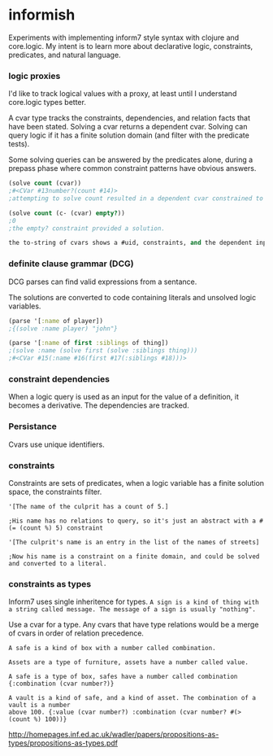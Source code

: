 # informish

Experiments with implementing inform7 style syntax with clojure and core.logic.  My intent is to learn more about declarative logic, constraints, predicates, and natural language.

### logic proxies

I'd like to track logical values with a proxy, at least until I understand core.logic types better.

A cvar type tracks the constraints, dependencies, and relation facts that have been stated.  Solving a cvar returns a dependent cvar.  Solving can query logic if it has a finite solution domain (and filter with the predicate tests).

Some solving queries can be answered by the predicates alone, during a prepass phase where common constraint patterns have obvious answers.

```clj
(solve count (cvar))
;#<CVar #13number?(count #14)>
;attempting to solve count resulted in a dependent cvar constrained to a number.

(solve count (c- (cvar) empty?))
;0
;the empty? constraint provided a solution.

the to-string of cvars shows a #uid, constraints, and the dependent inputs.

```

### definite clause grammar (DCG)

DCG parses can find valid expressions from a sentance.

The solutions are converted to code containing literals and unsolved logic variables.

```clj
(parse '[:name of player])
;{(solve :name player) "john"}
```


```clj
(parse '[:name of first :siblings of thing])
;(solve :name (solve first (solve :siblings thing)))
;#<CVar #15(:name #16(first #17(:siblings #18)))>
```



### constraint dependencies

When a logic query is used as an input for the value of a definition, it becomes a derivative.  The dependencies are tracked.

### Persistance

Cvars use unique identifiers.


### constraints

Constraints are sets of predicates, when a logic variable has a finite solution space, the constraints filter.

```inform7
'[The name of the culprit has a count of 5.]

;His name has no relations to query, so it's just an abstract with a #(= (count %) 5) constraint

'[The culprit's name is an entry in the list of the names of streets]

;Now his name is a constraint on a finite domain, and could be solved and converted to a literal.
```

### constraints as types

Inform7 uses single inheritence for types.
```A sign is a kind of thing with a string called message. The message of a sign is usually "nothing".```

Use a cvar for a type.  Any cvars that have type relations would be a merge of cvars in order of relation precedence.

```inform7
A safe is a kind of box with a number called combination.

Assets are a type of furniture, assets have a number called value.

A safe is a type of box, safes have a number called combination {:combination (cvar number?)}

A vault is a kind of safe, and a kind of asset. The combination of a vault is a number
above 100. {:value (cvar number?) :combination (cvar number? #(> (count %) 100))}
```


http://homepages.inf.ed.ac.uk/wadler/papers/propositions-as-types/propositions-as-types.pdf
